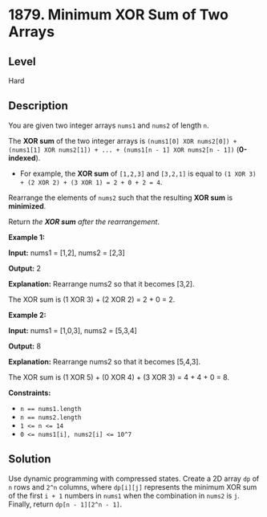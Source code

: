 # 1879. Minimum XOR Sum of Two Arrays
## Level
Hard

## Description
You are given two integer arrays `nums1` and `nums2` of length `n`.

The **XOR sum** of the two integer arrays is `(nums1[0] XOR nums2[0]) + (nums1[1] XOR nums2[1]) + ... + (nums1[n - 1] XOR nums2[n - 1])` (**0-indexed**).

* For example, the **XOR sum** of `[1,2,3]` and `[3,2,1]` is equal to `(1 XOR 3) + (2 XOR 2) + (3 XOR 1) = 2 + 0 + 2 = 4`.

Rearrange the elements of `nums2` such that the resulting **XOR sum** is **minimized**.

Return *the **XOR sum** after the rearrangement*.

**Example 1:**

**Input:** nums1 = [1,2], nums2 = [2,3]

**Output:** 2

**Explanation:** Rearrange nums2 so that it becomes [3,2].

The XOR sum is (1 XOR 3) + (2 XOR 2) = 2 + 0 = 2.

**Example 2:**

**Input:** nums1 = [1,0,3], nums2 = [5,3,4]

**Output:** 8

**Explanation:** Rearrange nums2 so that it becomes [5,4,3]. 

The XOR sum is (1 XOR 5) + (0 XOR 4) + (3 XOR 3) = 4 + 4 + 0 = 8.

**Constraints:**

* `n == nums1.length`
* `n == nums2.length`
* `1 <= n <= 14`
* `0 <= nums1[i], nums2[i] <= 10^7`

## Solution
Use dynamic programming with compressed states. Create a 2D array `dp` of `n` rows and `2^n` columns, where `dp[i][j]` represents the minimum XOR sum of the first `i + 1` numbers in `nums1` when the combination in `nums2` is `j`. Finally, return `dp[n - 1][2^n - 1]`.
